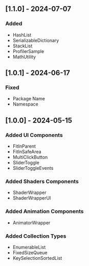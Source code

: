 ## [1.1.0] - 2024-07-07

### Added

- HashList
- SerializableDictionary
- StackList
- ProfilerSample
- MathUtility

## [1.0.1] - 2024-06-17

### Fixed

- Package Name
- Namespace

## [1.0.0] - 2024-05-15

### Added UI Components

- FitInParent
- FitInSafeArea
- MultiClickButton
- SliderToggle
- SliderToggleEvents

### Added Shaders Components

- ShaderWrapper
- ShaderWrapperUI

### Added Animation Components

- AnimatorWrapper

### Added Collection Types

- EnumerableList
- FixedSizeQueue
- KeySelectionSortedList